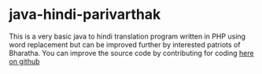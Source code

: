 # java-hindi-parivarthak
This is a very basic java to hindi translation program written in PHP using word replacement but can be improved further by interested patriots of Bharatha. You can improve the source code by contributing for coding  <a href="https://github.com/mountainrock/java-hindi-parivarthak/" target="_blank">here on github</a>
